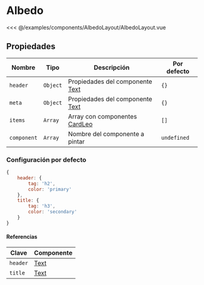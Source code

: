 # Albedo

<Preview>
  <template slot="demo">
    <components-AlbedoLayout-AlbedoLayout />
  </template>
  
  <<< @/examples/components/AlbedoLayout/AlbedoLayout.vue
</Preview>

## Propiedades

| Nombre      | Tipo      | Descripción                                     | Por defecto |
|-------------|-----------|-------------------------------------------------|-------------|
| `header`    | `Object`  | Propiedades del componente [Text](./text.md)    | `{}`        |
| `meta`      | `Object`  | Propiedades del componente [Text](./text.md)    | `{}`        |
| `items`     | `Array`   | Array con componentes [CardLeo](./card-leo.md)  | `[]`        |
| `component` | `Array`   | Nombre del componente a pintar                  | `undefined` |
            
### Configuración por defecto
```js
{
    header: {
        tag: 'h2',
        color: 'primary'
    },
    title: {
        tag: 'h3',
        color: 'secondary'
    }
}
```

#### Referencias

| Clave              | Componente            |
|--------------------|-----------------------|
| `header`           | [Text](./text.md)     |
| `title`            | [Text](./text.md)     |
